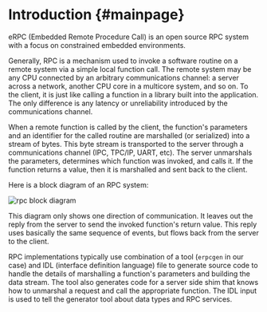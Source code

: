 Introduction                         {#mainpage}
=================

eRPC (Embedded Remote Procedure Call) is an open source RPC system with a focus on constrained embedded environments.

Generally, RPC is a mechanism used to invoke a software routine on a remote system via a simple local function call. The remote system may be any CPU connected by an arbitrary communications channel: a server across a network, another CPU core in a multicore system, and so on. To the client, it is just like calling a function in a library built into the application. The only difference is any latency or unreliability introduced by the communications channel.

When a remote function is called by the client, the function's parameters and an identifier for the called routine are marshalled (or serialized) into a stream of bytes. This byte stream is transported to the server through a communications channel (IPC, TPC/IP, UART, etc). The server unmarshals the parameters, determines which function was invoked, and calls it. If the function returns a value, then it is marshalled and sent back to the client.

Here is a block diagram of an RPC system:

![rpc block diagram](./rpc_block_diagram.png)

This diagram only shows one direction of communication. It leaves out the reply from the server to send the invoked function's return value. This reply uses basically the same sequence of events, but flows back from the server to the client.

RPC implementations typically use combination of a tool (`erpcgen` in our case) and IDL (interface definition language) file to generate source code to handle the details of marshalling a function's parameters and building the data stream. The tool also generates code for a server side shim that knows how to unmarshal a request and call the appropriate function. The IDL input is used to tell the generator tool about data types and RPC services.
